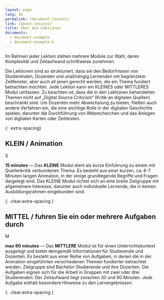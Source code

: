 ```yaml
---
layout: page
lang: de
permalink: /de/about-lessons/
link: /about-lessons/
title: Über die Lektionen
documents:
  - document-example
  - document-example-b
---
```


Im Rahmen jeder Lektion stehen mehrere Module zur Wahl, deren Komplexität und Zeitaufwand schrittweise zunehmen.

<!-- more -->


Die Lektionen sind so strukturiert, dass sie den Bedürfnissen von Studierenden, Dozenten und unabhängig Lernenden mit begrenztem Zeitfenster, aber auch all jenen gerecht werden, die ein Thema fundiert betrachten möchten. Jede Lektion kann ein KLEINES oder MITTLERES Modul umfassen. Zu beachten ist, dass die in den Lektionen behandelten Themen nicht auf „Digital Source Criticism“ (Kritik an digitalen Quellen) beschränkt sind. Um Dozenten mehr Abwechslung zu bieten, fließen auch andere Verfahren ein, die eine wichtige Rolle in der digitalen Geschichte spielen, darunter die Durchführung von Webrecherchen und das Anlegen von digitalen Karten oder Zeitleisten. 


{: .extra-spacing}
## KLEIN / Animation

<div class='component--size big float-left mr-3 ml-2 mt-2 mb-2'>S</div>

**15 minutes** &mdash; Das **KLEINE** Modul dient als kurze Einführung zu einem mit Quellenkritik verbundenen Thema. Es besteht aus einer kurzen, ca. 6-7 Minuten langen Animation, in der einige grundlegende Begriffe und Fragen dargelegt sind. Das KLEINE Modul richtet sich an eine breite Zielgruppe mit allgemeinem Interesse, darunter auch individuelle Lernende, die in keinen Ausbildungsrahmen eingebunden sind.

{: .clear.extra-spacing }
## MITTEL / fuhren Sie ein oder mehrere Aufgaben durch

<div class='component--size big size-medium float-left mr-3 ml-2 mt-2 mb-2'>M</div>

**max 90 minutes** &mdash; Das **MITTLERE** Modul ist für einen Unterrichtskontext ausgelegt und bietet demgemäß Informationen für Studierende und Dozenten. Es besteht aus einer Reihe von Aufgaben, in denen die in der Animation eingeführten verschiedenen Themen fundierter betrachtet werden. Zielgruppe sind Bachelor-Studierende und ihre Dozenten. Die Aufgaben eignen sich für die Arbeit in Gruppen mit zwei oder drei Studierenden. Der Zeitaufwand liegt zwischen 30 und 90 Minuten. Jede Aufgabe enthält besondere Hinweise zu den Lernergebnissen.

{: .clear.extra-spacing }
<!--## Wie lassen sich die Lektionen verwenden?

Ein Dozent kann eines oder mehrere Module und/oder Aufgaben wählen, die im Plenum oder in Form von Hausaufgaben durchgearbeitet und erörtert werden können. Die folgenden Überlegungen können Dozenten bei der Auswahl des von ihnen gewünschten Materials helfen:

1. Wie lässt sich das Thema Kritik an digitalen Quellen in einen bestimmten Kurs einbauen (z. B. „Einführung in Forschungsmethoden“, so wie in der Regel im ersten Jahr eines Bachelor-Programms angeboten)? Für Vorschläge wird auf Abschnitt … verwiesen

2. Für digitale Grundkenntnisse und zur Bewertung der digitalen Kompetenzen Ihrer Lernenden siehe die verschiedenen [Ressourcen auf der Website der University of Sunderland](https://canvas.sunderland.ac.uk/courses/3/pages/digital-literacy){:target="_blank"}. 

3. Zur Verfügung stehende Zeit das benötigte Zeitfenster ist in den Metadaten jeder Aufgabe enthalten.

{: .extra-spacing}
-->
<!--## Wie eine Aufgabe ausgewählt wird

Da diese Lektionen nicht obligatorisch sind und kein Lehrer den Fortschritt überwachen und Feedback geben kann, sollten die Dozenten selbst prüfen, wie sie den Inhalt in ihre eigenen Kurse integrieren können. Um Dozenten bei ihrer Auswahl zu unterstützen, enthält jede Aufgabe Metadaten zum erforderlichen Zeitfenster sowie zu Lernergebnissen, Schlüsselwörtern und praktischen Anforderungen. Ebenso besteht die Möglichkeit, eine PDF-Fassung der Aufgabe herunterzuladen und diese in einen anderen Kontext einzubauen. Um die Aufgaben durchzuarbeiten, stehen den Studierenden herunterladbare Vorlagen zur Verfügung.

{: .extra-spacing}
## Beispiele für Szenarios
1.	In einer Sitzung zum Thema **Quellenkritik** mit rund 1,5 Stunden zu Ihrer Verfügung können Sie den sechsminütigen Clip „From the archival to the digital turn“ zeigen. Danach können Sie die sieben Aufgaben unter Zweiergruppen aus den Lernenden verteilen. Die Aufgaben können in der Klasse begonnen (nur der erste, 20-30 Minuten erfordernde Abschnitt) und zu Hause abgeschlossen werden. Die Ergebnisse ihrer Arbeit könnten in der nächsten Sitzung abwechselnd oder im Rahmen einer Diskussion mit dem Lehrer bzw. Dozenten vorgestellt werden. Ebenso lässt sich die Aufgabe auf ein anderes Interessengebiet zuschneiden, indem andere Beispiele ausgewählt und weitere Links hinzugefügt werden.

2.	In einer Sitzung zum Thema **digitale Kultur** können Sie den zweiminütigen Clip „Transformation“ zeigen. Die Lernenden können die Aufgaben dann in Gruppen ohne Zeitvorgabe abschließen. Welche und wie viele Aufgaben gewählt werden, hängt davon ab, wie viel Hausarbeit generell von den Lernenden erwartet wird, dies kann jedoch von 30 Minuten bis 3 Stunden reichen.

3.	Im Rahmen einer Unterrichtseinheit über die **Holocaust-Studien** oder Oral History können Sie die siebenminütige Animation „David Boder: from steel wire to website“ zeigen. Je nach Kursschwerpunkt können Sie die Lernenden auffordern, sich die interaktive Version der Animation anzusehen und eine Reihe von Aufgaben durchzuarbeiten. Sie haben dabei die Wahl zwischen Aufgaben, die sich mit **Medientechnologie**, **Oral History**, **Interviewmethoden** und **Quellenkritik** beschäftigen. Wenn Sie sich weiter mit der **Geschichte der Webtechnologie** befassen möchten, können Sie sich den neunminütigen Videokurs „David Boder online – comparing websites 2000-2009“ ansehen. Zur Auswahl stehen eine Reihe von Aufgaben, die sich mit der Entwicklung der Webtechnologie und der Erhaltung digitaler Ressourcen befassen.-->

